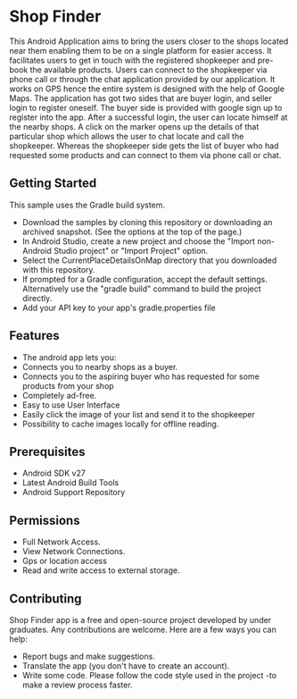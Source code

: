 # Shop Finder
This Android Application aims to bring the users closer to the shops located near them enabling them to be on a single platform for easier access. It facilitates users to get in touch with the registered shopkeeper and pre-book the available products. Users can connect to the shopkeeper via phone call or through the chat application provided by our application.
It works on GPS hence the entire system is designed with the help of Google Maps. The application has got two sides that are buyer login, and seller login to register oneself.
The buyer side is provided with google sign up to register into the app.
After a successful login, the user can locate himself at the nearby shops. A click on the marker opens up the details of that particular shop which allows the user to chat locate and call the shopkeeper.
Whereas the shopkeeper side gets the list of buyer who had requested some products and can connect to them via phone call or chat. 

## Getting Started
This sample uses the Gradle build system.
* Download the samples by cloning this repository or downloading an archived snapshot. (See the options at the top of the page.)
* In Android Studio, create a new project and choose the "Import non-Android Studio project" or "Import Project" option.
* Select the CurrentPlaceDetailsOnMap directory that you downloaded with this repository.
* If prompted for a Gradle configuration, accept the default settings. Alternatively use the "gradle build" command to build the project directly.
* Add your API key to your app's gradle.properties file

## Features
* The android app lets you:
* Connects you to nearby shops as a buyer.
* Connects you to the aspiring buyer who has requested for some products from your shop
* Completely ad-free.
* Easy to use User Interface 
* Easily click the image of your list and send it to the shopkeeper
* Possibility to cache images locally for offline reading.

## Prerequisites

* Android SDK v27
* Latest Android Build Tools
* Android Support Repository

## Permissions
* Full Network Access.
* View Network Connections.
* Gps or location access
* Read and write access to external storage.

## Contributing
Shop Finder app is a free and open-source project developed by under graduates. Any contributions are welcome. Here are a few ways you can help:
- Report bugs and make suggestions.
- Translate the app (you don't have to create an account).
- Write some code. Please follow the code style used in the project -to make a review process faster.

